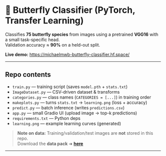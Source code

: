 # 🦋 Butterfly Classifier (PyTorch, Transfer Learning)

Classifies **75 butterfly species** from images using a pretrained **VGG16** with a small task-specific head.  
Validation accuracy ≈ **90%** on a held-out split.

**Live demo:** https://michaelmwb-butterfly-classifier.hf.space/

---

## Repo contents

- `train.py` — training script (saves `model.pth` + `stats.txt`)
- `ImageDataset.py` — CSV-driven dataset & transforms
- `categories.py` — class names (`CATEGORIES = [...]`) in training order
- `makeplots.py` — turns `stats.txt` → `learning.png` (loss + accuracy)
- `predict.py` — batch inference (writes `predictions.csv`)
- `app.py` — small Gradio UI (upload image → top-k predictions)
- `requirements.txt` — Python deps
- `learning.png` — example learning curves (generated)

> **Note on data:** Training/validation/test images are **not** stored in this repo.  
> Download the **data pack** ➜ **[here](https://drive.google.com/drive/folders/1EzBWq2fndev6-8rkBhKb2OtMmYOFyYHQ?usp=sharing)**

---

